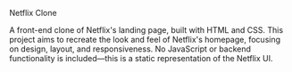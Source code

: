 Netflix Clone

A front-end clone of Netflix's landing page, built with HTML and CSS. This project aims to recreate the look and feel of Netflix's homepage, focusing on design, layout, and responsiveness. No JavaScript or backend 
functionality is included—this is a static representation of the Netflix UI.
